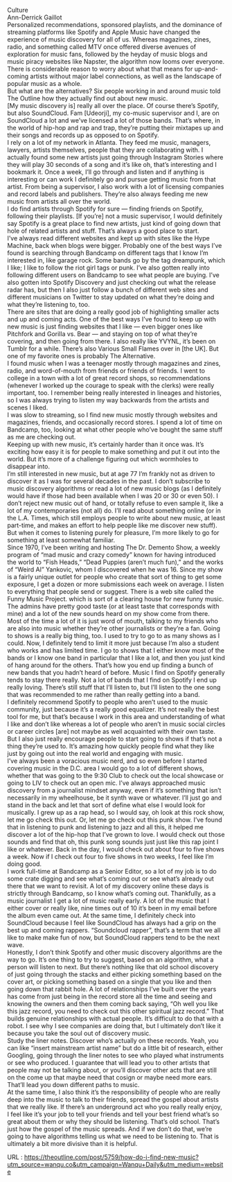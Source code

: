   Culture  
    Ann-Derrick Gaillot  
    Personalized recommendations, sponsored playlists, and the dominance of streaming platforms like Spotify and Apple Music have changed the experience of music discovery for all of us. Whereas magazines, zines, radio, and something called MTV once offered diverse avenues of exploration for music fans, followed by the heyday of music blogs and music piracy websites like Napster, the algorithm now looms over everyone. There is considerable reason to worry about what that means for up-and-coming artists without major label connections, as well as the landscape of popular music as a whole.  
    But what are the alternatives? Six people working in and around music told The Outline how they actually find out about new music.  
    [My music discovery is] really all over the place. Of course there’s Spotify, but also SoundCloud. Fam [Udeorji], my co-music supervisor and I, are on SoundCloud a lot and we’ve licensed a lot of those bands. That’s where, in the world of hip-hop and rap and trap, they’re putting their mixtapes up and their songs and records up as opposed to on Spotify.  
    I rely on a lot of my network in Atlanta. They feed me music, managers, lawyers, artists themselves, people that they are collaborating with. I actually found some new artists just going through Instagram Stories where they will play 30 seconds of a song and it’s like oh, that’s interesting and I bookmark it. Once a week, I’ll go through and listen and if anything is interesting or can work I definitely go and pursue getting music from that artist. From being a supervisor, I also work with a lot of licensing companies and record labels and publishers. They’re also always feeding me new music from artists all over the world.  
    I do find artists through Spotify for sure — finding friends on Spotify, following their playlists. [If you’re] not a music supervisor, I would definitely say Spotify is a great place to find new artists, just kind of going down that hole of related artists and stuff. That’s always a good place to start.  
    I’ve always read different websites and kept up with sites like the Hype Machine, back when blogs were bigger. Probably one of the best ways I’ve found is searching through Bandcamp on different tags that I know I’m interested in, like garage rock. Some bands go by the tag dreampunk, which I like; I like to follow the riot girl tags or punk. I’ve also gotten really into following different users on Bandcamp to see what people are buying. I’ve also gotten into Spotify Discovery and just checking out what the release radar has, but then I also just follow a bunch of different web sites and different musicians on Twitter to stay updated on what they’re doing and what they’re listening to, too.  
    There are sites that are doing a really good job of highlighting smaller acts and up and coming acts. One of the best ways I’ve found to keep up with new music is just finding websites that I like — even bigger ones like Pitchfork and Gorilla vs. Bear — and staying on top of what they’re covering, and then going from there. I also really like YVYNL, it’s been on Tumblr for a while. There’s also Various Small Flames over in [the UK]. But one of my favorite ones is probably The Alternative.  
    I found music when I was a teenager mostly through magazines and zines, radio, and word-of-mouth from friends or friends of friends. I went to college in a town with a lot of great record shops, so recommendations (whenever I worked up the courage to speak with the clerks) were really important, too. I remember being really interested in lineages and histories, so I was always trying to listen my way backwards from the artists and scenes I liked.  
    I was slow to streaming, so I find new music mostly through websites and magazines, friends, and occasionally record stores. I spend a lot of time on Bandcamp, too, looking at what other people who’ve bought the same stuff as me are checking out.  
    Keeping up with new music, it’s certainly harder than it once was. It’s exciting how easy it is for people to make something and put it out into the world. But it’s more of a challenge figuring out which wormholes to disappear into.  
    I’m still interested in new music, but at age 77 I’m frankly not as driven to discover it as I was for several decades in the past. I don’t subscribe to music discovery algorithms or read a lot of new music blogs (as I definitely would have if those had been available when I was 20 or 30 or even 50). I don’t reject new music out of hand, or totally refuse to even sample it, like a lot of my contemporaries (not all) do. I’ll read about something online (or in the L.A. Times, which still employs people to write about new music, at least part-time, and makes an effort to help people like me discover new stuff). But when it comes to listening purely for pleasure, I’m more likely to go for something at least somewhat familiar.  
    Since 1970, I’ve been writing and hosting The Dr. Demento Show, a weekly program of “mad music and crazy comedy” known for having introduced the world to “Fish Heads,” “Dead Puppies (aren’t much fun),” and the works of “Weird Al” Yankovic, whom I discovered when he was 16. Since my show is a fairly unique outlet for people who create that sort of thing to get some exposure, I get a dozen or more submissions each week on average. I listen to everything that people send or suggest. There is a web site called the Funny Music Project. which is sort of a clearing house for new funny music. The admins have pretty good taste (or at least taste that corresponds with mine) and a lot of the new sounds heard on my show come from there.  
    Most of the time a lot of it is just word of mouth, talking to my friends who are also into music whether they’re other journalists or they’re a fan. Going to shows is a really big thing, too. I used to try to go to as many shows as I could. Now, I definitely tend to limit it more just because I’m also a student who works and has limited time. I go to shows that I either know most of the bands or I know one band in particular that I like a lot, and then you just kind of hang around for the others. That’s how you end up finding a bunch of new bands that you hadn’t heard of before. Music I find on Spotify generally tends to stay there really. Not a lot of bands that I find on Spotify I end up really loving. There’s still stuff that I’ll listen to, but I’ll listen to the one song that was recommended to me rather than really getting into a band.  
    I definitely recommend Spotify to people who aren’t used to the music community, just because it’s a really good equalizer. It’s not really the best tool for me, but that’s because I work in this area and understanding of what I like and don’t like whereas a lot of people who aren’t in music social circles or career circles [are] not maybe as well acquainted with their own taste. But I also just really encourage people to start going to shows if that’s not a thing they’re used to. It’s amazing how quickly people find what they like just by going out into the real world and engaging with music.  
    I’ve always been a voracious music nerd, and so even before I started covering music in the D.C. area I would go to a lot of different shows, whether that was going to the 9:30 Club to check out the local showcase or going to LIV to check out an open mic. I’ve always approached music discovery from a journalist mindset anyway, even if it’s something that isn’t necessarily in my wheelhouse, be it synth wave or whatever. I’ll just go and stand in the back and let that sort of define what else I would look for musically. I grew up as a rap head, so I would say, oh look at this rock show, let me go check this out. Or, let me go check out this punk show. I’ve found that in listening to punk and listening to jazz and all this, it helped me discover a lot of the hip-hop that I’ve grown to love. I would check out those sounds and find that oh, this punk song sounds just just like this rap joint I like or whatever. Back in the day, I would check out about four to five shows a week. Now if I check out four to five shows in two weeks, I feel like I’m doing good.  
    I work full-time at Bandcamp as a Senior Editor, so a lot of my job is to do some crate digging and see what’s coming out or see what’s already out there that we want to revisit. A lot of my discovery online these days is strictly through Bandcamp, so I know what’s coming out. Thankfully, as a music journalist I get a lot of music really early. A lot of the music that I either cover or really like, nine times out of 10 it’s been in my email before the album even came out. At the same time, I definitely check into SoundCloud because I feel like SoundCloud has always had a grip on the best up and coming rappers. “Soundcloud rapper”, that’s a term that we all like to make make fun of now, but SoundCloud rappers tend to be the next wave.  
    Honestly, I don’t think Spotify and other music discovery algorithms are the way to go. It’s one thing to try to suggest, based on an algorithm, what a person will listen to next. But there’s nothing like that old school discovery of just going through the stacks and either picking something based on the cover art, or picking something based on a single that you like and then going down that rabbit hole. A lot of relationships I’ve built over the years has come from just being in the record store all the time and seeing and knowing the owners and then them coming back saying, “Oh well you like this jazz record, you need to check out this other spiritual jazz record.” That builds genuine relationships with actual people. It’s difficult to do that with a robot. I see why I see companies are doing that, but I ultimately don’t like it because you take the soul out of discovery music.  
    Study the liner notes. Discover who’s actually on these records. Yeah, you can like “insert mainstream artist name” but do a little bit of research, either Googling, going through the liner notes to see who played what instruments or see who produced. I guarantee that will lead you to other artists that people may not be talking about, or you’ll discover other acts that are still on the come up that maybe need that cosign or maybe need more ears. That’ll lead you down different paths to music.  
    At the same time, I also think it’s the responsibility of people who are really deep into the music to talk to their friends, spread the gospel about artists that we really like. If there’s an underground act who you really really enjoy, I feel like it’s your job to tell your friends and tell your best friend what’s so great about them or why they should be listening. That’s old school. That’s just how the gospel of the music spreads. And if we don’t do that, we’re going to have algorithms telling us what we need to be listening to. That is ultimately a bit more divisive than it is helpful.  
    
  URL : https://theoutline.com/post/5759/how-do-i-find-new-music?utm_source=wanqu.co&utm_campaign=Wanqu+Daily&utm_medium=website